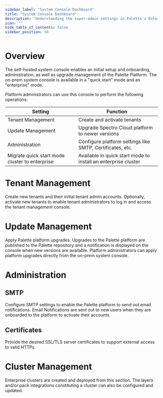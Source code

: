 ```yaml
---
sidebar_label: "System Console Dashboard"
title: "System Console Dashboard"
description: "Understanding the super-admin settings in Palette's Enterprise (on-premise) variant."
icon: ""
hide_table_of_contents: false
sidebar_position: 50
---
```






# Overview

The self-hosted system console enables an initial setup and onboarding, administration, as well as upgrade management of the Palette Platform. The on-prem system console is available in a "quick start" mode and an "enterprise" mode.

Platform administrators can use this console to perform the following operations:

| Setting | Function |
| --- | --- |
| Tenant Management | Create and activate tenants |
| Update Management | Upgrade Spectro Cloud platform to newer versions |
| Administration | Configure platform settings like SMTP, Certificates, etc. |
| Migrate quick start mode cluster to enterprise | Available in quick start mode to install an enterprise cluster |

# Tenant Management

Create new tenants and their initial tenant admin accounts. Optionally, activate new tenants to enable tenant administrators to log in and access the tenant management console.

# Update Management

Apply Palette platform upgrades. Upgrades to the Palette platform are published to the Palette repository and a notification is displayed on the console when new versions are available. Platform administrators can apply platform upgrades directly from the on-prem system console.

# Administration

## SMTP

Configure SMTP settings to enable the Palette platform to send out email notifications. Email Notifications are sent out to new users when they are onboarded to the platform to activate their accounts.

## Certificates

Provide the desired SSL/TLS server certificates to support external access to valid HTTPs.

# Cluster Management

Enterprise clusters are created and deployed from this section. The layers and/or pack integrations constituting a cluster can also be configured and updated.

